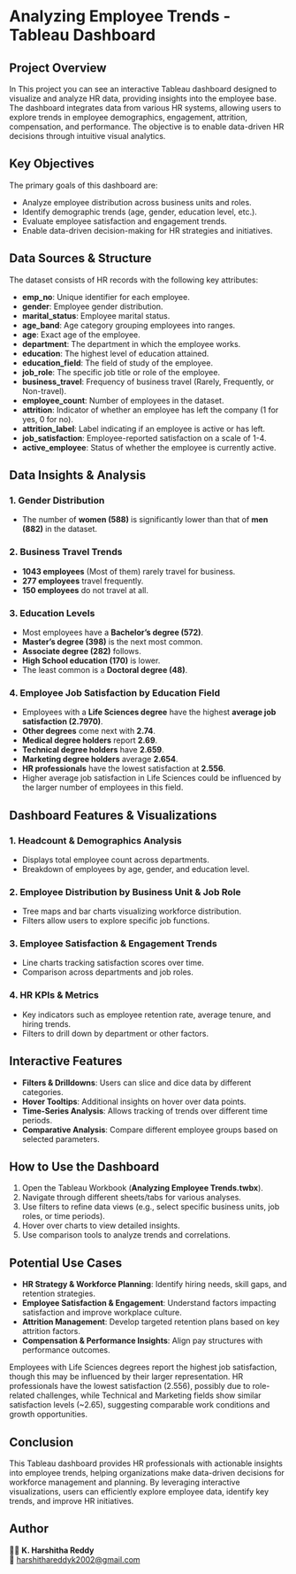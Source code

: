# Analyzing Employee Trends - Tableau Dashboard

## Project Overview
In This project you can see an interactive Tableau dashboard designed to visualize and analyze HR data, providing insights into the employee base. The dashboard integrates data from various HR systems, allowing users to explore trends in employee demographics, engagement, attrition, compensation, and performance. The objective is to enable data-driven HR decisions through intuitive visual analytics.

## Key Objectives
The primary goals of this dashboard are:
- Analyze employee distribution across business units and roles.
- Identify demographic trends (age, gender, education level, etc.).
- Evaluate employee satisfaction and engagement trends.
- Enable data-driven decision-making for HR strategies and initiatives.

## Data Sources & Structure
The dataset consists of HR records with the following key attributes:

- **emp_no**: Unique identifier for each employee.
- **gender**: Employee gender distribution.
- **marital_status**: Employee marital status.
- **age_band**: Age category grouping employees into ranges.
- **age**: Exact age of the employee.
- **department**: The department in which the employee works.
- **education**: The highest level of education attained.
- **education_field**: The field of study of the employee.
- **job_role**: The specific job title or role of the employee.
- **business_travel**: Frequency of business travel (Rarely, Frequently, or Non-travel).
- **employee_count**: Number of employees in the dataset.
- **attrition**: Indicator of whether an employee has left the company (1 for yes, 0 for no).
- **attrition_label**: Label indicating if an employee is active or has left.
- **job_satisfaction**: Employee-reported satisfaction on a scale of 1-4.
- **active_employee**: Status of whether the employee is currently active.

## Data Insights & Analysis
### 1. Gender Distribution
- The number of **women (588)** is significantly lower than that of **men (882)** in the dataset.

### 2. Business Travel Trends
- **1043 employees** (Most of them) rarely travel for business.
- **277 employees** travel frequently.
- **150 employees** do not travel at all.

### 3. Education Levels
- Most employees have a **Bachelor’s degree (572)**.
- **Master’s degree (398)** is the next most common.
- **Associate degree (282)** follows.
- **High School education (170)** is lower.
- The least common is a **Doctoral degree (48)**.

### 4. Employee Job Satisfaction by Education Field
- Employees with a **Life Sciences degree** have the highest **average job satisfaction (2.7970)**.
- **Other degrees** come next with **2.74**.
- **Medical degree holders** report **2.69**.
- **Technical degree holders** have **2.659**.
- **Marketing degree holders** average **2.654**.
- **HR professionals** have the lowest satisfaction at **2.556**.
- Higher average job satisfaction in Life Sciences could be influenced by the larger number of employees in this field.

## Dashboard Features & Visualizations
### 1. Headcount & Demographics Analysis
- Displays total employee count across departments.
- Breakdown of employees by age, gender, and education level.

### 2. Employee Distribution by Business Unit & Job Role
- Tree maps and bar charts visualizing workforce distribution.
- Filters allow users to explore specific job functions.

### 3. Employee Satisfaction & Engagement Trends
- Line charts tracking satisfaction scores over time.
- Comparison across departments and job roles.

### 4. HR KPIs & Metrics
- Key indicators such as employee retention rate, average tenure, and hiring trends.
- Filters to drill down by department or other factors.

## Interactive Features
- **Filters & Drilldowns**: Users can slice and dice data by different categories.
- **Hover Tooltips**: Additional insights on hover over data points.
- **Time-Series Analysis**: Allows tracking of trends over different time periods.
- **Comparative Analysis**: Compare different employee groups based on selected parameters.

## How to Use the Dashboard
1. Open the Tableau Workbook (**Analyzing Employee Trends.twbx**).
2. Navigate through different sheets/tabs for various analyses.
3. Use filters to refine data views (e.g., select specific business units, job roles, or time periods).
4. Hover over charts to view detailed insights.
5. Use comparison tools to analyze trends and correlations.

## Potential Use Cases
- **HR Strategy & Workforce Planning**: Identify hiring needs, skill gaps, and retention strategies.
- **Employee Satisfaction & Engagement**: Understand factors impacting satisfaction and improve workplace culture.
- **Attrition Management**: Develop targeted retention plans based on key attrition factors.
- **Compensation & Performance Insights**: Align pay structures with performance outcomes.



Employees with Life Sciences degrees report the highest job satisfaction, though this may be influenced by their larger representation. HR professionals have the lowest satisfaction (2.556), possibly due to role-related challenges, while Technical and Marketing fields show similar satisfaction levels (~2.65), suggesting comparable work conditions and growth opportunities.

## Conclusion
This Tableau dashboard provides HR professionals with actionable insights into employee trends, helping organizations make data-driven decisions for workforce management and planning. By leveraging interactive visualizations, users can efficiently explore employee data, identify key trends, and improve HR initiatives.

## Author
👩‍💻 **K. Harshitha Reddy**  
📧 harshithareddyk2002@gmail.com  
  

